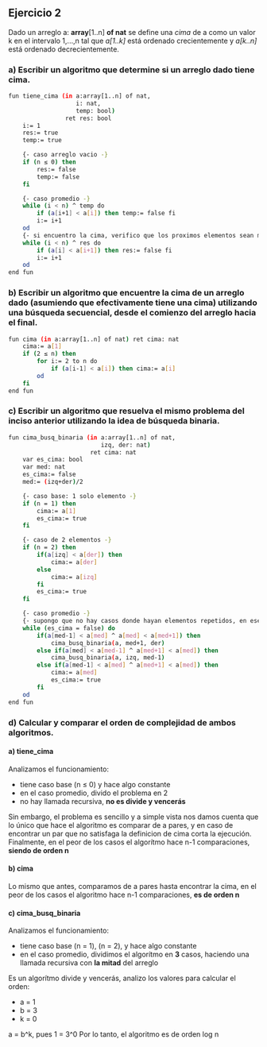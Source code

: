 ## Ejercicio 2
Dado un arreglo a: **array**[1..n] **of nat** se define una *cima* de a como un valor k en el intervalo 1,...,n tal que *a[1..k]* está ordenado crecientemente y *a[k..n]* está ordenado decrecientemente.

### a) Escribir un algoritmo que determine si un arreglo dado tiene cima.
```bash
fun tiene_cima (in a:array[1..n] of nat,
                   i: nat,
                   temp: bool)
                ret res: bool
    i:= 1
    res:= true
    temp:= true

    {- caso arreglo vacio -}
    if (n ≤ 0) then 
        res:= false
        temp:= false
    fi

    {- caso promedio -}
    while (i < n) ^ temp do
        if (a[i+1] < a[i]) then temp:= false fi
        i:= i+1
    od
    {- si encuentro la cima, verifico que los proximos elementos sean menores -}
    while (i < n) ^ res do
        if (a[i] < a[i+1]) then res:= false fi
        i:= i+1
    od
end fun
```


### b) Escribir un algoritmo que encuentre la cima de un arreglo dado (asumiendo que efectivamente tiene una cima) utilizando una búsqueda secuencial, desde el comienzo del arreglo hacia el final.
```bash
fun cima (in a:array[1..n] of nat) ret cima: nat
    cima:= a[1]
    if (2 ≤ n) then
        for i:= 2 to n do
            if (a[i-1] < a[i]) then cima:= a[i]
        od
    fi
end fun
```


### c) Escribir un algoritmo que resuelva el mismo problema del inciso anterior utilizando la idea de búsqueda binaria.
```bash
fun cima_busq_binaria (in a:array[1..n] of nat,
                          izq, der: nat)
                       ret cima: nat
    var es_cima: bool
    var med: nat
    es_cima:= false
    med:= (izq+der)/2

    {- caso base: 1 solo elemento -}
    if (n = 1) then 
        cima:= a[1]
        es_cima:= true
    fi

    {- caso de 2 elementos -}
    if (n = 2) then
        if(a[izq] < a[der]) then
            cima:= a[der]
        else
            cima:= a[izq]
        fi
        es_cima:= true
    fi

    {- caso promedio -}
    {- supongo que no hay casos donde hayan elementos repetidos, en ese caso este algoritmo no funcionaría -}
    while (es_cima = false) do
        if(a[med-1] < a[med] ^ a[med] < a[med+1]) then
            cima_busq_binaria(a, med+1, der)
        else if(a[med] < a[med-1] ^ a[med+1] < a[med]) then
            cima_busq_binaria(a, izq, med-1)
        else if(a[med-1] < a[med] ^ a[med+1] < a[med]) then
            cima:= a[med]
            es_cima:= true
        fi
    od
end fun
```


### d) Calcular y comparar el orden de complejidad de ambos algoritmos.

#### a) tiene_cima

Analizamos el funcionamiento:
- tiene caso base (n ≤ 0) y hace algo constante
- en el caso promedio, divido el problema en 2
- no hay llamada recursiva, **no es divide y vencerás**

Sin embargo, el problema es sencillo y a simple vista nos damos cuenta que lo único que hace el algoritmo es comparar de a pares, y en caso de encontrar un par que no satisfaga la definicion de cima corta la ejecución.
Finalmente, en el peor de los casos el algorítmo hace n-1 comparaciones, **siendo de orden n**


#### b) cima
Lo mismo que antes, comparamos de a pares hasta encontrar la cima, en el peor de los casos el algoritmo hace n-1 comparaciones, **es de orden n**


#### c) cima_busq_binaria
Analizamos el funcionamiento:
- tiene caso base (n = 1), (n = 2), y hace algo constante
- en el caso promedio, dividimos el algorítmo en **3** casos, haciendo una llamada recursiva con **la mitad** del arreglo

Es un algorítmo divide y vencerás, analizo los valores para calcular el orden:
- a = 1
- b = 3
- k = 0

a = b^k, pues 1 = 3^0
Por lo tanto, el algoritmo es de orden log n